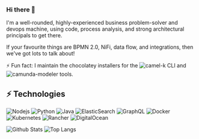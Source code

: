 ### Hi there 👋

I'm a well-rounded, highly-experienced business problem-solver and devops machine, using code, process analysis, and strong architectural principals to get there.

If your favourite things are BPMN 2.0, NiFi, data flow, and integrations, then we've got lots to talk about!

⚡ Fun fact: I maintain the chocolatey installers for the ![camel-k CLI](https://github.com/apache/camel-k) and ![camunda-modeler](https://github.com/camunda/camunda-modeler) tools.

<!--
**staylorx/staylorx** is a ✨ _special_ ✨ repository because its `README.md` (this file) appears on your GitHub profile.

Here are some ideas to get you started:

- 🔭 I’m currently working on ...
- 🌱 I’m currently learning ...
- 👯 I’m looking to collaborate on ...
- 🤔 I’m looking for help with ...
- 💬 Ask me about ...
- 📫 How to reach me: ...
- 😄 Pronouns: ...
- ⚡ Fun fact: ...
-->

## ⚡ Technologies

![Nodejs](https://img.shields.io/badge/-Nodejs-black?style=flat-square&logo=Node.js)
![Python](https://img.shields.io/badge/-Python-black?style=flat-square&logo=Python)
![Java](https://img.shields.io/badge/-java-E34A86?style=flat-square&logo=java)
![ElasticSearch](https://img.shields.io/badge/-ElasticSearch-005571?style=flat-square&logo=elasticsearch)
![GraphQL](https://img.shields.io/badge/-GraphQL-E10098?style=flat-square&logo=graphql)
![Docker](https://img.shields.io/badge/-Docker-black?style=flat-square&logo=docker)
![Kubernetes](https://img.shields.io/badge/-Kubernetes-black?style=flat-square&logo=kubernetes)
![Rancher](https://img.shields.io/badge/-Rancher-blue?style=flat-square&logo=rancher)
![DigitalOcean](https://img.shields.io/badge/-Digital%20Ocean-darkblue?style=flat-square&logo=digitalocean)


![Github Stats](https://github-readme-stats.vercel.app/api?username=staylorx&count_private=true&show_icons=true)
![Top Langs](https://github-readme-stats.vercel.app/api/top-langs/?username=staylorx&hide=TeX&layout=compact)

